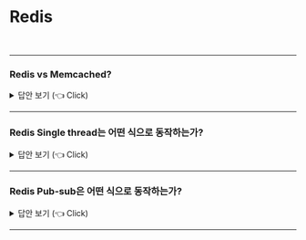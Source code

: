 # Redis
<br>

-----------------------

### Redis vs Memcached?

<details>
   <summary> 답안 보기 (👈 Click)</summary>
<br />
 
+ <Redis>
  - Redis는 캐시 솔루션 + 저장소입니다. <br>
  - Redis는 Key-value, List, Hash, Set, Sorted Set과 같은 다양한 자료구조를 지원합니다. <br>
  - Redis는 싱글 스레드로 동작합니다. <br>
  - Redis는 트랜잭션, 스냅샷, Replication, Pub/sub, Lua Scripting과 같은 기능을 지원합니다. <br>
   
  <Memcached> 
  - Memcached는 캐시 솔루션입니다.
  - Memcached는 Key-value 자료구조를 지원합니다.
  - Memcached는 멀티 스레드로 동작합니다. 
</details>

-----------------------

### Redis Single thread는 어떤 식으로 동작하는가?

<details>
   <summary> 답안 보기 (👈 Click)</summary>
<br />

+  
</details>

-----------------------


### Redis Pub-sub은 어떤 식으로 동작하는가?

<details>
   <summary> 답안 보기 (👈 Click)</summary>
<br />

+  
</details>

-----------------------

